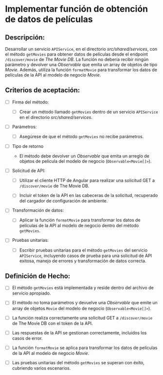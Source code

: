 # Implementar función de obtención de datos de películas

## Descripción:

Desarrollar un servicio `APIService`, en el directorio _src/shared/services_, con el método `getMovies` para obtener datos de películas desde el endpoint `/discover/movie` de _The Movie DB_. La función no debería recibir ningún parámetro y devolver una _Observable_ que emita un array de objetos de tipo _Movie_. Además, utiliza la función `formatMovie` para transformar los datos de películas de la API al modelo de negocio _Movie_.

## Criterios de aceptación:

- [ ] Firma del método:

    - [ ] Crear un método llamado `getMovies` dentro de un servicio `APIService` en el directorio _src/shared/services_.

- [ ] Parámetros:

    - [ ] Asegúrese de que el método `getMovies` no recibe parámetros.

- [ ] Tipo de retorno

    - El método debe devolver un _Observable_ que emita un arreglo de objetos de película del modelo de negocio (`Observable<Movie[]>`).

- [ ] Solicitud de API:

    - [ ] Utilizar el cliente HTTP de Angular para realizar una solicitud GET a `/discover/movie` de The Movie DB.

    - [ ] Incluir el token de la API en las cabeceras de la solicitud, recuperado del cargador de configuración de ambiente.

- [ ] Transformación de datos:

    - [ ] Aplicar la función `formatMovie` para transformar los datos de películas de la API al modelo de negocio dentro del método `getMovies`.

- [ ] Pruebas unitarias:

    - [ ] Escribir pruebas unitarias para el método `getMovies` del servicio `APIService`, incluyendo casos de prueba para una solicitud de API exitosa, manejo de errores y transformación de datos correcta.

## Definición de Hecho:

- [ ] El método `getMovies` está implementada y reside dentro del archivo de servicio apropiado.

- [ ] El método no toma parámetros y devuelve una _Observable_ que emite un array de objetos `Movie` del modelo de negocio (`Observable<Movie[]>`).

- [ ] La función realiza correctamente una solicitud GET a `/discover/movie` de The Movie DB con el token de la API.

- [ ] Las respuestas de la API se gestionan correctamente, incluidos los casos de error.

- [ ] La función `formatMovie` se aplica para transformar los datos de películas de la API al modelo de negocio _Movie_.

- [ ] Las pruebas unitarias del método `getMovies` se superan con éxito, cubriendo varios escenarios.
